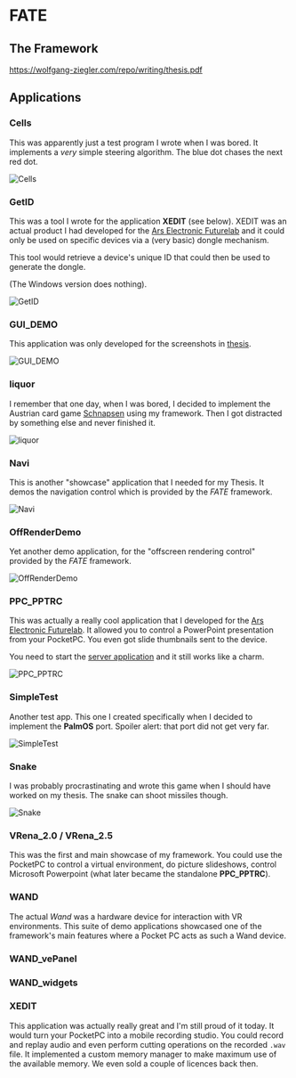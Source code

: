 # FATE

## The Framework

<https://wolfgang-ziegler.com/repo/writing/thesis.pdf>

## Applications

### Cells

This was apparently just a test program I wrote when I was bored.
It implements a *very* simple steering algorithm. The blue dot chases the next red dot.

![Cells](images/cells.png)

### GetID

This was a tool I wrote for the application **XEDIT** (see below). XEDIT was an actual
product I had developed for the [Ars Electronic Futurelab](https://ars.electronica.art/futurelab/) and
it could only be used on specific devices via a (very basic) dongle mechanism.

This tool would retrieve a device's unique ID that could then be used to generate the dongle.

(The Windows version does nothing).

![GetID](images/getid.png)

### GUI_DEMO

This application was only developed for the screenshots in [thesis](https://wolfgang-ziegler.com/repo/writing/thesis.pdf).

![GUI_DEMO](images/guidemo.png)

### liquor

I remember that one day, when I was bored, I decided to implement the Austrian card game [Schnapsen](https://en.wikipedia.org/wiki/Schnapsen)
using my framework. Then I got distracted by something else and never finished it.

![liquor](images/liquor.png)

### Navi

This is another "showcase" application that I needed for my Thesis.
It demos the navigation control which is provided by the *FATE* framework.

![Navi](images/navi.png)

### OffRenderDemo

Yet another demo application, for the "offscreen rendering control" provided by the *FATE* framework.

![OffRenderDemo](images/offrender.png)

### PPC_PPTRC

This was actually a really cool application that I developed for the [Ars Electronic Futurelab](https://ars.electronica.art/futurelab/).
It allowed you to control a PowerPoint presentation from your PocketPC. You even got slide thumbnails sent to the device.

You need to start the [server application](etc/PPTRCv2) and it still works like a charm.

![PPC_PPTRC](images/pptrc.png)

### SimpleTest

Another test app. This one I created specifically when I decided to implement the **PalmOS** port.
Spoiler alert: that port did not get very far.

![SimpleTest](images/simpletest.png)

### Snake

I was probably procrastinating and wrote this game when I should have worked on my thesis.
The snake can shoot missiles though.

![Snake](images/snake.png)

### VRena_2.0 / VRena_2.5

This was the first and main showcase of my framework.
You could use the PocketPC to control a virtual environment, do picture slideshows, control Microsoft Powerpoint (what later became the standalone **PPC_PPTRC**).

### WAND

The actual *Wand* was a hardware device for interaction with VR environments.
This suite of demo applications showcased one of the framework's main features where a Pocket PC acts as such a Wand device.

### WAND_vePanel

### WAND_widgets

### XEDIT

This application was actually really great and I'm still proud of it today.
It would turn your PocketPC into a mobile recording studio. You could record and replay audio and even
perform cutting operations on the recorded `.wav` file.
It implemented a custom memory manager to make maximum use of the available memory.
We even sold a couple of licences back then.



